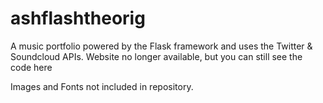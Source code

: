 ashflashtheorig
===============

A music portfolio powered by the Flask framework and uses the Twitter &amp; Soundcloud APIs.
Website no longer available, but you can still see the code here

Images and Fonts not included in repository.
